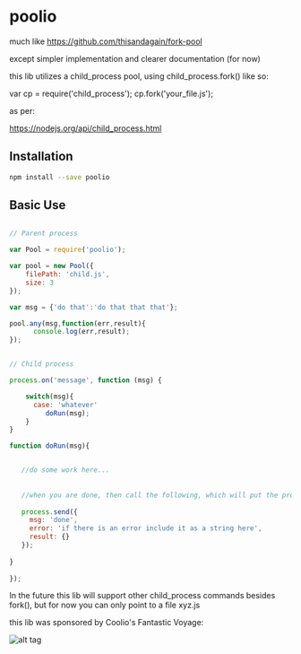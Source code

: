 # poolio

much like https://github.com/thisandagain/fork-pool

except simpler implementation and clearer documentation (for now)

this lib utilizes a child_process pool, using child_process.fork() like so: 


var cp = require('child_process');
cp.fork('your_file.js');


as per:

https://nodejs.org/api/child_process.html




## Installation

```bash
npm install --save poolio
```

## Basic Use

```javascript

// Parent process

var Pool = require('poolio');

var pool = new Pool({
    filePath: 'child.js',
    size: 3
});

var msg = {'do that':'do that that that'};

pool.any(msg,function(err,result){
      console.log(err,result);
});

```

```javascript

// Child process

process.on('message', function (msg) {

    switch(msg){
      case: 'whatever'
         doRun(msg);
    }
}

function doRun(msg){


   //do some work here...
   
   
   //when you are done, then call the following, which will put the process back in the available pool of workers
  
   process.send({
     msg: 'done',  
     error: 'if there is an error include it as a string here',
     result: {}
   });
  
}
    
});

```

In the future this lib will support other child_process commands besides fork(), but for now you can only point to a file xyz.js



this lib was sponsored by Coolio's Fantastic Voyage:

![alt tag](http://i.ytimg.com/vi/a3QAHZicSjQ/0.jpg)